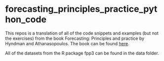 # forecasting_principles_practice_python_code

This repos is a translation of all of the code snippets and examples (but not the exercises) from the book Forecasting: Principles and practice by Hyndman and Athanasopoulos.  The book can be found [here](https://otexts.com/fpp2/).

All of the datasets from the R package fpp3 can be found in the data folder.  


